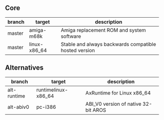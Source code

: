 ## Core

branch | target | description
-------|--------|------------
master | amiga-m68k | Amiga replacement ROM and system software
master | linux-x86_64 | Stable and always backwards compatible hosted version

## Alternatives

branch | target | description
-------|--------|------------
alt-runtime | runtimelinux-x86_64 | AxRuntime for Linux x86_64
alt-abiv0 | pc-i386 | ABI_V0 version of native 32-bit AROS
